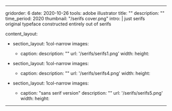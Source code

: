 ---

gridorder: 6
date: 2020-10-26
tools: adobe illustrator
title: ""
description: ""
time_period: 2020
thumbnail: "/serifs cover.png"
intro: |
 just serifs <br>
 original typeface constructed entirely out of serifs

content_layout:
  - section_layout: 1col-narrow
    images:
      - caption:
        description: ""
        url: '/serifs/serifs1.png'
        width:
        height:
        
        

  - section_layout: 1col-narrow
    images:
      - caption:
        description: ""
        url: '/serifs/serifs4.png'
        width:
        height:

  - section_layout: 1col-narrow
    images:
      - caption: "sans serif version"
        description: ""
        url: '/serifs/serifs5.png'
        width:
        height:

---